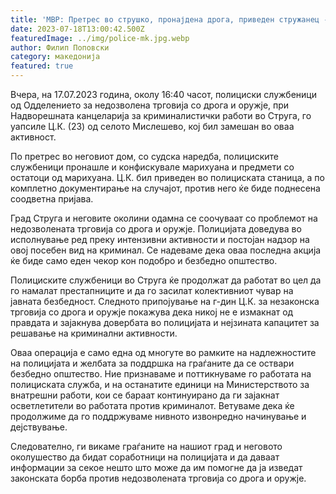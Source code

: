 ```yaml
---
title: 'МВР: Претрес во струшко, пронајдена дрога, приведен стружанец - 18 ЈУЛИ 2023'
date: 2023-07-18T13:00:42.500Z
featuredImage: ../img/police-mk.jpg.webp
author: Филип Поповски
category: македонија
featured: true
---
```

Вчера, на 17.07.2023 година, околу 16:40 часот, полициски службеници од Одделението за недозволена трговија со дрога и оружје, при Надворешната канцеларија за криминалистички работи во Струга, го уапсиле Ц.К. (23) од селото Мислешево, кој бил замешан во оваа активност.

По претрес во неговиот дом, со судска наредба, полициските службеници пронашле и конфискувале марихуана и предмети со остатоци од марихуана. Ц.К. бил приведен во полициската станица, а по комплетно документирање на случајот, против него ќе биде поднесена соодветна пријава.

Град Струга и неговите околини одамна се соочуваат со проблемот на недозволената трговија со дрога и оружје. Полицијата доведува во исполнување ред преку интензивни активности и постојан надзор на овој посебен вид на криминал. Се надеваме дека оваа последна акција ќе биде само еден чекор кон подобро и безбедно општество.

Полициските службеници во Струга ќе продолжат да работат во цел да го намалат престапниците и да го засилат колективниот чувар на јавната безбедност. Следното припојување на г-дин Ц.К. за незаконска трговија со дрога и оружје покажува дека никој не е измакнат од правдата и зајакнува довербата во полицијата и нејзината капацитет за решавање на криминални активности.

Оваа операција е само една од многуте во рамките на надлежностите на полицијата и желбата за поддршка на граѓаните да се оствари безбедно општество. Ние признаваме и поттикнуваме го работата на полициската служба, и на останатите единици на Министерството за внатрешни работи, кои се бараат континуирано да ги зајакнат осветлетители во работата против криминалот. Ветуваме дека ќе продолжиме да го поддржуваме нивното извонредно начинување и дејствување.

Следователно, ги викаме граѓаните на нашиот град и неговото околушество да бидат соработници на полицијата и да даваат информации за секое нешто што може да им помогне да ја изведат законската борба против недозволената трговија со дрога и оружје.
